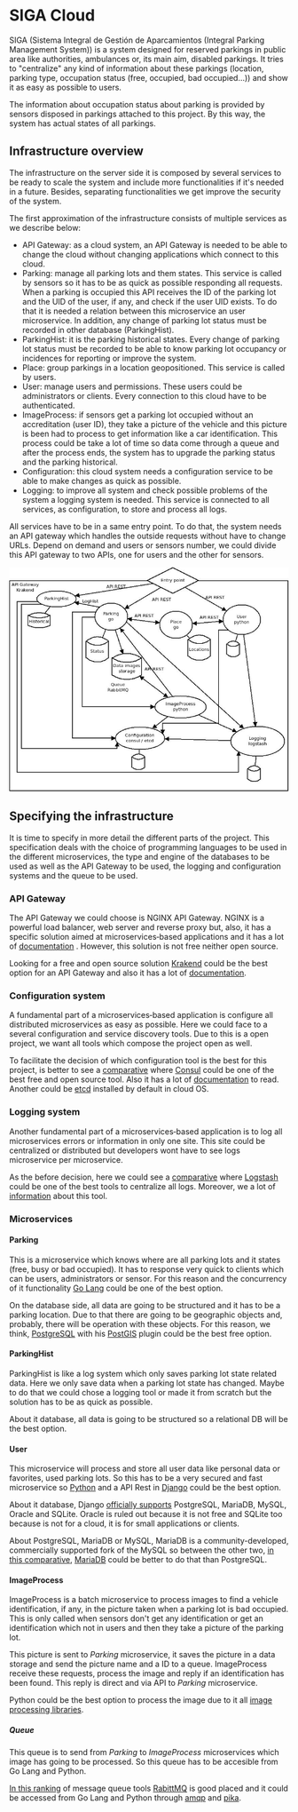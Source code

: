 # SIGA Cloud
SIGA (Sistema Integral de Gestión de Aparcamientos (Integral Parking Management System)) is a system designed for reserved parkings in public area like authorities, ambulances or, its main aim, disabled parkings. It tries to "centralize" any kind of information about these parkings (location, parking type, occupation status (free, occupied, bad occupied...)) and show it as easy as possible to users.

The information about occupation status about parking is provided by sensors disposed in parkings attached to this project. By this way, the system has actual states of all parkings.


## Infrastructure overview
The infrastructure on the server side it is composed by several services to be ready to scale the system and include more functionalities if it's needed in a future. Besides, separating functionalities we get improve the security of the system.

The first approximation of the infrastructure consists of multiple services as we describe below:
 * API Gateway: as a cloud system, an API Gateway is needed to be able to change the cloud without changing applications which connect to this cloud.
 * Parking: manage all parking lots and them states. This service is called by sensors so it has to be as quick as possible responding all requests. When a parking is occupied this API receives the ID of the parking lot and the UID of the user, if any, and check if the user UID exists. To do that it is needed a relation between this microservice an user microservice. In addition, any change of parking lot status must be recorded in other database (ParkingHist). 
 * ParkingHist: it is the parking historical states. Every change of parking lot status must be recorded to be able to know parking lot occupancy or incidences for reporting or improve the system.
 * Place: group parkings in a location geopositioned. This service is called by users.
 * User: manage users and permissions. These users could be administrators or clients. Every connection to this cloud have to be authenticated. 
 * ImageProcess: if sensors get a parking lot occupied without an accreditation (user ID), they take a picture of the vehicle and this picture is been had to process to get information like a car identification. This process could be take a lot of time so data come through a queue and after the process ends, the system has to upgrade the parking status and the parking historical.
 * Configuration: this cloud system needs a configuration service to be able to make changes as quick as possible.
 * Logging: to improve all system and check possible problems of the system a logging system is needed. This service is connected to all services, as configuration, to store and process all logs.

All services have to be in a same entry point. To do that, the system needs an API gateway which handles the outside requests without have to change URLs. Depend on demand and users or sensors number, we could divide this API gateway to two APIs, one for users and the other for sensors.

![Overview scheme](./CC_overview.jpeg)

## Specifying the infrastructure
It is time to specify in more detail the different parts of the project. This specification deals with the choice of programming languages to be used in the different microservices, the type and engine of the databases to be used as well as the API Gateway to be used, the logging and configuration systems and the queue to be used.

### API Gateway
The API Gateway we could choose is NGINX API Gateway. NGINX is a powerful load balancer, web server and reverse proxy but, also, it has a specific solution aimed at microservices‑based applications and it has a lot of [documentation](https://www.nginx.com/blog/deploying-nginx-plus-as-an-api-gateway-part-1/) . However, this solution is not free neither open source.

Looking for a free and open source solution [Krakend](https://www.krakend.io/) could be the best option for an API Gateway and also it has a lot of [documentation](https://www.krakend.io/docs/overview/introduction/).

### Configuration system
A fundamental part of a microservices‑based application is configure all distributed microservices as easy as possible. Here we could face to a several configuration and service discovery tools. Due to this is a open project, we want all tools which compose the project open as well.

To facilitate the decision of which configuration tool is the best for this project, is better to see a [comparative](https://stackshare.io/service-discovery) where [Consul](https://www.consul.io/) could be one of the best free and open source tool. Also it has a lot of [documentation](https://www.consul.io/docs/index.html) to read. Another could be [etcd](https://etcd.io/) installed by default in cloud OS.

### Logging system
Another fundamental part of a microservices‑based application is to log all microservices errors or information in only one site. This site could be centralized or distributed but developers wont have to see logs microservice per microservice.

As the before decision, here we could see a [comparative](https://stackshare.io/log-management) where [Logstash](https://www.elastic.co/products/logstash) could be one of the best tools to centralize all logs. Moreover, we a lot of [information](https://www.elastic.co/guide/en/logstash/current/index.html) about this tool.

### Microservices
#### Parking
This is a microservice which knows where are all parking lots and it states (free, busy or bad occupied). It has to response very quick to clients which can be users, administrators or sensor. For this reason and the concurrency of it functionality [Go Lang](https://golang.org/) could be one of the best option.

On the database side, all data are going to be structured and it has to be a parking location. Due to that there are going to be geographic objects and, probably, there will be operation with these objects. For this reason, we think, [PostgreSQL](https://www.postgresql.org/) with his [PostGIS](https://postgis.net/) plugin could be the best free option.

#### ParkingHist
ParkingHist is like a log system which only saves parking lot state related data. Here we only save data when a parking lot state has changed. Maybe to do that we could chose a logging tool or made it from scratch but the solution has to be as quick as possible.

About it database, all data is going to be structured so a relational DB will be the best option.

#### User
This microservice will process and store all user data like personal data or favorites, used parking lots. So this has to be a very secured and fast microservice so [Python](https://www.python.org/) and a API Rest in [Django](https://www.djangoproject.com/) could be the best option.

About it database, Django [officially supports](https://docs.djangoproject.com/en/3.0/ref/databases/) PostgreSQL, MariaDB, MySQL, Oracle and SQLite. Oracle is ruled out because it is not free and SQLite too because is not for a cloud, it is for small applications or clients.

About PostgreSQL, MariaDB or MySQL, MariaDB is a community-developed, commercially supported fork of the MySQL so between the other two, [in this comparative](https://db-engines.com/en/system/MariaDB%3bPostgreSQL), [MariaDB](https://mariadb.org/) could be better to do that than PostgreSQL.

#### ImageProcess
ImageProcess is a batch microservice to process images to find a vehicle identification, if any, in the picture taken when a parking lot is bad occupied. This is only called when sensors don't get any identification or get an identification which not in users and then they take a picture of the parking lot.

This picture is sent to *Parking* microservice, it saves the picture in a data storage and send the picture name and a ID to a queue. ImageProcess receive these requests, process the image and reply if an identification has been found. This reply is direct and via API to *Parking* microservice.

Python could be the best option to process the image due to it all [image processing libraries](https://www.datasciencecentral.com/profiles/blogs/9-python-libraries-which-can-help-you-in-image-processing). 

##### Queue
This queue is to send from *Parking* to *ImageProcess* microservices which image has going to be processed. So this queue has to be accesible from Go Lang and Python.

[In this ranking](https://stackshare.io/message-queue) of message queue tools [RabittMQ](https://www.rabbitmq.com/) is good placed and it could be accessed from Go Lang and Python through [amqp](https://github.com/streadway/amqp) and [pika](https://github.com/pika/pika).
